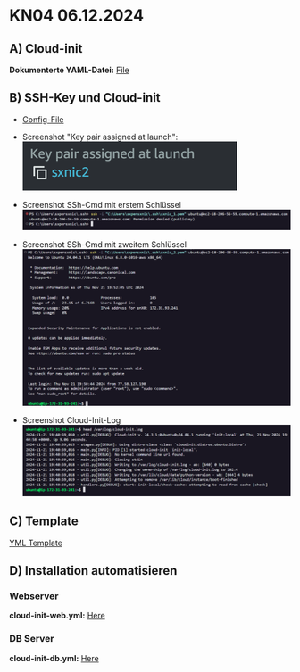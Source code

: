 # KN04 06.12.2024 #

## A) Cloud-init ##

**Dokumenterte YAML-Datei:** [File](./Cloud-Init/Cloud-init.yml)

## B) SSH-Key und Cloud-init ##

- [Config-File](./aws_2.yml)
  
- Screenshot "Key pair assigned at launch":
    ![Key pair assigned at launch](/m346-Cloud/Images/KN04/KEY-ASSIGNED-AT-LAUNCH.png)
- Screenshot SSh-Cmd mit erstem Schlüssel
    ![Screenshot SSh-Cmd mit erstem Schlüssel](/m346-Cloud/Images/KN04/SSH-CMD-KEY-1.png)
- Screenshot SSh-Cmd mit zweitem Schlüssel
    ![Screenshot SSh-Cmd mit zweitem Schlüssel](/m346-Cloud/Images/KN04/SSH-CMD-KEY-2.png)
- Screenshot Cloud-Init-Log
    ![Screenshot Cloud-Init-Log](/m346-Cloud/Images/KN04/CLOUD-INIT-LOG.png)

## C) Template ##

[YML Template](./template.yml)

## D) Installation automatisieren ##

### Webserver

**cloud-init-web.yml:** [Here](/m346-Cloud/KNs/04-Cloud_init-Automatisierung/Cloud-Init/cloud-init-web.yml)

### DB Server

**cloud-init-db.yml:** [Here](/m346-Cloud/KNs/04-Cloud_init-Automatisierung/Cloud-Init/cloud-init-db.yml)

